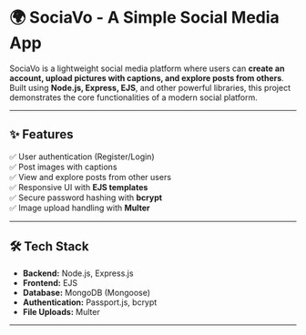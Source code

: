 # 🌍 SociaVo - A Simple Social Media App  

SociaVo is a lightweight social media platform where users can **create an account, upload pictures with captions, and explore posts from others**. Built using **Node.js, Express, EJS**, and other powerful libraries, this project demonstrates the core functionalities of a modern social platform.  

---

## ✨ Features  
✅ User authentication (Register/Login)  
✅ Post images with captions  
✅ View and explore posts from other users  
✅ Responsive UI with **EJS templates**  
✅ Secure password hashing with **bcrypt**  
✅ Image upload handling with **Multer**  

---

## 🛠️ Tech Stack  
- **Backend:** Node.js, Express.js  
- **Frontend:** EJS  
- **Database:** MongoDB (Mongoose)  
- **Authentication:** Passport.js, bcrypt  
- **File Uploads:** Multer  

---

